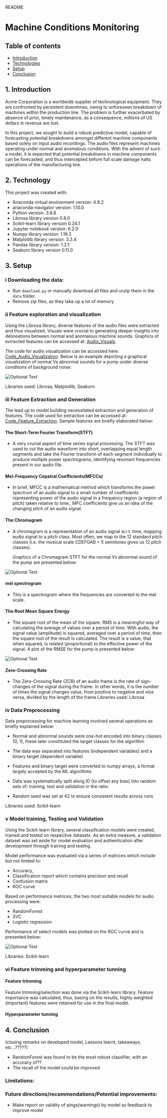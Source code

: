 README

# Machine Conditions Monitoring


## Table of contents
- [Introduction](#introduction)
- [Technologies](#technologies)
- [Setup](#setup)
- [Conclusion](#conclusion)



## 1. Introduction

Acme Corporation is a worldwide supplier of technological equipment. They are confronted by persistent downtimes, owing to unforeseen breakdown of machines within the production line. The problem is further exacerbated by absence of prior, timely maintenance, as a consequence, millions of US dollars in revenue are lost.   

In this project, we sought to build a robust predictive model, capable of forecasting potential breakdowns amongst different machine components based solely on input audio recordings. The audio files represent machines operating under normal and anomalous conditions. With the advent of such a model, it is expected that potential breakdowns in machine components can be forecasted, and thus intercepted before full scale damage halts operations of the manufacturing line.



## 2. Technology

This project was created with:

- Anaconda virtual environment version: 4.9.2
- anaconda-navigator version: 1.10.0
- Python version: 3.8.8
- Librosa library version 0.8.0
- Scikit-learn library version 0.24.1
- Jupyter notebook version: 6.2.0
- Numpy library version: 1.19.2
- Matplotlib library version: 3.3.4
- Pandas library version: 1.2.1
- Seaborn library version 0.11.0 


## 3. Setup

### i Downloading the data:

- Run ``download.py`` or manually download all files and unzip them in the ``data`` folder.
- Remove zip files, as they take up a lot of memory

### ii Feature exploration and visualization 

Using the Librosa library, diverse features of the audio files were extracted and thus visualized.
Visuals were crucial to generating deeper insights into delineations between normal and anomalous machine sounds. Graphics of extracted features can be accessed at: [Audio_Visuals](https://github.com/makyeme/Machine_conditions_monitoring/tree/main/Visuals). 

The code for audio visualization can be accessed here: [Code_Audio_Visualization](https://github.com/makyeme/Machine_conditions_monitoring/blob/Development/simon_the_explorer.ipynb).
Below is an example depicting a graphical visualization of normal Vs abnormal sounds for a pump under diverse conditions of background noise:



![Optional Text](https://github.com/makyeme/Machine_conditions_monitoring/blob/main/Visuals/Raw_AudioWaves/AudioWave_pump.PNG)


Libraries used: Librosa, Matplotlib, Seaborn

### iii Feature Extraction and Generation

The lead up to model building necessitated extraction and generation of features.
The code used for extraction can be accessed at: [Code_Feature_Extraction](https://github.com/makyeme/Machine_conditions_monitoring/blob/Development/feature_extraction.ipynb).
Sample features are briefly elaborated below:

#### The Short-Term Fourier Transform(STFT)

- A very crucial aspect of time series signal processing. The STFT was used to  cut the audio waveform into short, overlapping equal length segments and take the Fourier transform of each segment individually to produce multiple power spectrograms, identifying resonant frequencies present in our audio file. 

#### Mel-Frequency Cepstral Coefficients(MFCCs)

- In brief, MFCC is a mathematical method which transforms the power spectrum of an audio signal to a small number of coefficients representing power of the audio signal in a frequency region (a region of pitch) taken relative to time., MFC coefficients give us an idea of the changing pitch of an audio signal.

#### The Chromagram 

- A chromagram is a representation of an audio signal w.r.t. time, mapping audio signal to a pitch class. Most often, we map to the 12 standard pitch classes (i.e. the musical scale CDEFGAB + 5 semitones gives us 12 pitch classes).

   Graphics of a Chromagram STFT for the normal Vs abnormal sound of the pump are presented below:

![Optional Text](https://github.com/makyeme/Machine_conditions_monitoring/blob/main/Visuals/Audio_features/chroma_STFT_pump.PNG)



####  mel spectrogram 

- This is a spectrogram where the frequencies are converted to the mel scale.

#### The Root Mean Square Energy

- The square root of the mean of the square. RMS is a meaningful way of calculating the average of values over a period of time. With audio, the signal value (amplitude) is squared, averaged over a period of time, then the square root of the result is calculated. The result is a value, that when squared, is related (proportional) to the effective power of the signal. A plot of the RMSE for the pump is presented below:

![Optional Text](https://github.com/makyeme/Machine_conditions_monitoring/blob/DevelopmentMartin/Visuals/Audio_features/RMSE_pump.PNG)


#### Zero-Crossing Rate

- The Zero-Crossing Rate (ZCR) of an audio frame is the rate of sign-changes of the signal during the frame. In other words, it is the number of times the signal changes value, from positive to negative and vice versa, divided by the length of the frame
Libraries used: Librosa


### iv Data Preprocessing

Data preprocessing for machine learning  involved several operations as briefly explained below:

- Normal and abnormal sounds were one-hot encoded into binary classes (0, 1), these later constituted the target classes for the algorithm

- The data was separated into features (independent variables) and a binary target (dependent variable) 

- Features and binary target were converted to numpy arrays, a format largely accepted by the ML algorithms

- Data was systematically split along ID (to offset any bias) into random sets of: training, test and validation in the ratio: 

- Random seed was set at 42 to ensure consistent results across runs

Libraries used: Scikit-learn


### v Model training, Testing and Validation

Using the Scikit-learn library, several classification models were created, trained and tested on respective datasets. 
As an extra measure, a validation dataset was set aside for model evaluation and authentication after development through training and testing.

Model performance was evaluated via a series of matrices which include but not limited to:
- Accuracy,
- Classification report which contains precision and recall
- Confusion matrix 
- ROC curve

Based on performance metrices,  the two most suitable models for audio processing were:
- RandomForest
- SVC
- Logistic regression

Performance of select models was plotted on the ROC curve and is presented below: 


![Optional Text](https://github.com/makyeme/Machine_conditions_monitoring/blob/DevelopmentMartin/Visuals/ROC_curve/rocfinal.png)


Libraries: Scikit-learn


### vi Feature trimming and hyperparameter tunning

#### Feature trimming

Feature trimming/selection was done via the Scikit-learn library.
Feature importance was calculated, thus, basing on the results, highly weighted (important) features were retained for use in the final model.


#### Hyperparameter tunning



## 4. Conclusion

(closing remarks on developed model, Lessons learnt, takeaways, etc…?????)
- RandomForest was found to be the most robust classifier, with an accuracy of?? 
- The recall of the model could be improved 


### Limitations:


### Future directions/recommendations/Potential improvements:

- Make report on validity of pings(warnings) by model as feedback to improve model
